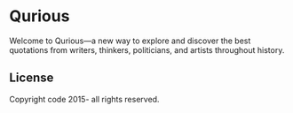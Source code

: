 # Qurious
Welcome to Qurious—a new way to explore and discover the best quotations from writers, thinkers, politicians, and artists throughout history.

## License

Copyright code 2015- all rights reserved.